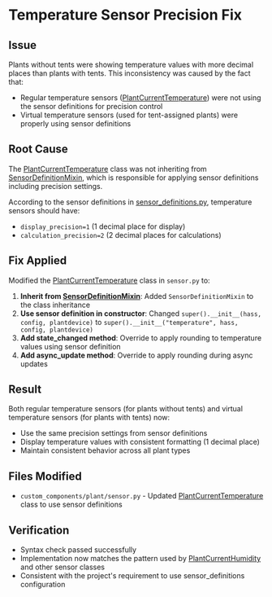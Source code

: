 # Temperature Sensor Precision Fix

## Issue
Plants without tents were showing temperature values with more decimal places than plants with tents. This inconsistency was caused by the fact that:
- Regular temperature sensors ([PlantCurrentTemperature](file:///d:/Python/git/homeassistant-brokkoli/custom_components/plant/sensor.py#L798-L817)) were not using the sensor definitions for precision control
- Virtual temperature sensors (used for tent-assigned plants) were properly using sensor definitions

## Root Cause
The [PlantCurrentTemperature](file:///d:/Python/git/homeassistant-brokkoli/custom_components/plant/sensor.py#L798-L817) class was not inheriting from [SensorDefinitionMixin](file:///d:/Python/git/homeassistant-brokkoli/custom_components/plant/sensor_definitions.py#L549-L570), which is responsible for applying sensor definitions including precision settings.

According to the sensor definitions in [sensor_definitions.py](file:///d:/Python/git/homeassistant-brokkoli/custom_components/plant/sensor_definitions.py), temperature sensors should have:
- `display_precision=1` (1 decimal place for display)
- `calculation_precision=2` (2 decimal places for calculations)

## Fix Applied
Modified the [PlantCurrentTemperature](file:///d:/Python/git/homeassistant-brokkoli/custom_components/plant/sensor.py#L798-L817) class in `sensor.py` to:

1. **Inherit from [SensorDefinitionMixin](file:///d:/Python/git/homeassistant-brokkoli/custom_components/plant/sensor_definitions.py#L549-L570)**: Added `SensorDefinitionMixin` to the class inheritance
2. **Use sensor definition in constructor**: Changed `super().__init__(hass, config, plantdevice)` to `super().__init__("temperature", hass, config, plantdevice)`
3. **Add state_changed method**: Override to apply rounding to temperature values using sensor definition
4. **Add async_update method**: Override to apply rounding during async updates

## Result
Both regular temperature sensors (for plants without tents) and virtual temperature sensors (for plants with tents) now:
- Use the same precision settings from sensor definitions
- Display temperature values with consistent formatting (1 decimal place)
- Maintain consistent behavior across all plant types

## Files Modified
- `custom_components/plant/sensor.py` - Updated [PlantCurrentTemperature](file:///d:/Python/git/homeassistant-brokkoli/custom_components/plant/sensor.py#L798-L817) class to use sensor definitions

## Verification
- Syntax check passed successfully
- Implementation now matches the pattern used by [PlantCurrentHumidity](file:///d:/Python/git/homeassistant-brokkoli/custom_components/plant/sensor.py#L819-L844) and other sensor classes
- Consistent with the project's requirement to use sensor_definitions configuration